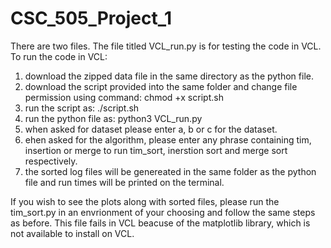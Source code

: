 # CSC_505_Project_1
There are two files. The file titled VCL_run.py is for testing the code in VCL.
To run the code in VCL:
1. download the zipped data file in the same directory as the python file.
2. download the script provided into the same folder and change file permission using command: chmod +x script.sh
3. run the script as: ./script.sh
4. run the python file as: python3 VCL_run.py
5. when asked for dataset please enter a, b or c for the dataset.
6. ehen asked for the algorithm, please enter any phrase containing tim, insertion or merge to run tim_sort, inerstion sort and merge sort respectively.
7. the sorted log files will be genereated in the same folder as the python file and run times will be printed on the terminal.

If you wish to see the plots along with sorted files,
please run the tim_sort.py in an envrionment of your choosing and follow the same steps as before. This file fails in VCL beacuse of the matplotlib library, which is not available to install on VCL.
